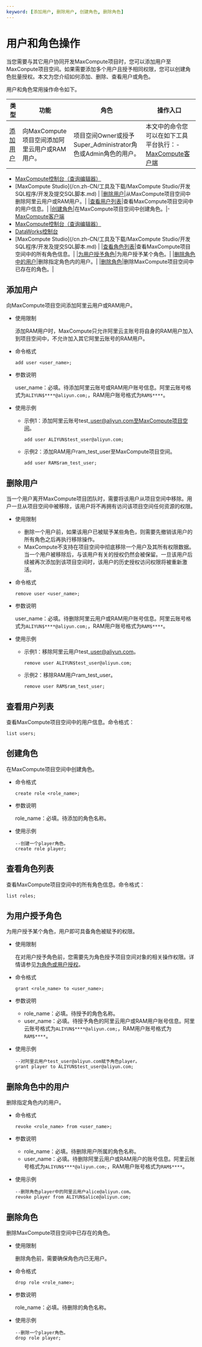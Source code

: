 ```yaml
---
keyword: [添加用户, 删除用户, 创建角色, 删除角色]
---
```


# 用户和角色操作

当您需要与其它用户协同开发MaxCompute项目时，您可以添加用户至MaxConpute项目空间。如果需要添加多个用户且授予相同权限，您可以创建角色批量授权。本文为您介绍如何添加、删除、查看用户或角色。

用户和角色常用操作命令如下。

|类型|功能|角色|操作入口|
|--|--|--|----|
|[添加用户](#section_exu_jr8_1pw)|向MaxCompute项目空间添加阿里云用户或RAM用户。|项目空间Owner或授予Super\_Administrator角色或Admin角色的用户。|本文中的命令您可以在如下工具平台执行：-   [MaxCompute客户端](/cn.zh-CN/工具及下载/客户端.md)
-   [MaxCompute控制台（查询编辑器）](/cn.zh-CN/工具及下载/查询编辑器.md)
-   [MaxCompute Studio](/cn.zh-CN/工具及下载/MaxCompute Studio/开发SQL程序/开发及提交SQL脚本.md) |
|[删除用户](#section_4lt_hd8_9qe)|从MaxCompute项目空间中删除阿里云用户或RAM用户。|
|[查看用户列表](#section_3fd_9ob_a97)|查看MaxCompute项目空间中的用户信息。|
|[创建角色](#section_2hw_qc1_wqr)|在MaxCompute项目空间中创建角色。|-   [MaxCompute客户端](/cn.zh-CN/工具及下载/客户端.md)
-   [MaxCompute控制台（查询编辑器）](/cn.zh-CN/工具及下载/查询编辑器.md)
-   [DataWorks控制台](https://workbench.data.aliyun.com/console)
-   [MaxCompute Studio](/cn.zh-CN/工具及下载/MaxCompute Studio/开发SQL程序/开发及提交SQL脚本.md) |
|[查看角色列表](#section_ntf_izx_e55)|查看MaxCompute项目空间中的所有角色信息。|
|[为用户授予角色](#section_bwt_ia5_1ip)|为用户授予某个角色。|
|[删除角色中的用户](#section_ebh_ziy_6a3)|删除指定角色内的用户。|
|[删除角色](#section_bei_7y9_hfb)|删除MaxCompute项目空间中已存在的角色。|

## 添加用户

向MaxCompute项目空间添加阿里云用户或RAM用户。

-   使用限制

    添加RAM用户时，MaxCompute只允许阿里云主账号将自身的RAM用户加入到项目空间中，不允许加入其它阿里云账号的RAM用户。

-   命令格式

    ```
    add user <user_name>;
    ```

-   参数说明

    user\_name：必填。待添加阿里云账号或RAM用户账号信息。阿里云账号格式为`ALIYUN$****@aliyun.com;`，RAM用户账号格式为`RAM$****`。

-   使用示例
    -   示例1：添加阿里云账号test\_user@aliyun.com至MaxCompute项目空间。

        ```
        add user ALIYUN$test_user@aliyun.com;
        ```

    -   示例2：添加RAM用户ram\_test\_user至MaxCompute项目空间。

        ```
        add user RAM$ram_test_user;
        ```


## 删除用户

当一个用户离开MaxCompute项目团队时，需要将该用户从项目空间中移除。用户一旦从项目空间中被移除，该用户将不再拥有访问该项目空间任何资源的权限。

-   使用限制
    -   删除一个用户前，如果该用户已被赋予某些角色，则需要先撤销该用户的所有角色之后再执行移除操作。
    -   MaxCompute不支持在项目空间中彻底移除一个用户及其所有权限数据。当一个用户被移除后，与该用户有关的授权仍然会被保留。一旦该用户后续被再次添加到该项目空间时，该用户的历史授权访问权限将被重新激活。
-   命令格式

    ```
    remove user <user_name>;
    ```

-   参数说明

    user\_name：必填。待删除阿里云用户或RAM用户账号信息。阿里云账号格式为`ALIYUN$****@aliyun.com;`，RAM用户账号格式为`RAM$****`。

-   使用示例
    -   示例1：移除阿里云用户test\_user@aliyun.com。

        ```
        remove user ALIYUN$test_user@aliyun.com;
        ```

    -   示例2：移除RAM用户ram\_test\_user。

        ```
        remove user RAM$ram_test_user;
        ```


## 查看用户列表

查看MaxCompute项目空间中的用户信息。命令格式：

```
list users;
```

## 创建角色

在MaxCompute项目空间中创建角色。

-   命令格式

    ```
    create role <role_name>;
    ```

-   参数说明

    role\_name：必填。待添加的角色名称。

-   使用示例

    ```
    --创建一个player角色。
    create role player;
    ```


## 查看角色列表

查看MaxCompute项目空间中的所有角色信息。命令格式：

```
list roles;
```

## 为用户授予角色

为用户授予某个角色，用户即可具备角色被赋予的权限。

-   使用限制

    在对用户授予角色前，您需要先为角色授予项目空间对象的相关操作权限。详情请参见[为角色或用户授权](/cn.zh-CN/开发/常用命令/授权操作.md)。

-   命令格式

    ```
    grant <role_name> to <user_name>;
    ```

-   参数说明
    -   role\_name：必填。待授予的角色名称。
    -   user\_name：必填。待授予角色的阿里云用户或RAM用户账号信息。阿里云账号格式为`ALIYUN$****@aliyun.com;`，RAM用户账号格式为`RAM$****`。
-   使用示例

    ```
    --对阿里云用户test_user@aliyun.com赋予角色player。
    grant player to ALIYUN$test_user@aliyun.com;
    ```


## 删除角色中的用户

删除指定角色内的用户。

-   命令格式

    ```
    revoke <role_name> from <user_name>;
    ```

-   参数说明
    -   role\_name：必填。待删除用户所属的角色名称。
    -   user\_name：必填。待删除阿里云用户或RAM用户的账号信息。阿里云账号格式为`ALIYUN$****@aliyun.com;`，RAM用户账号格式为`RAM$****`。
-   使用示例

    ```
    --删除角色player中的阿里云用户alice@aliyun.com。
    revoke player from ALIYUN$alice@aliyun.com;
    ```


## 删除角色

删除MaxCompute项目空间中已存在的角色。

-   使用限制

    删除角色前，需要确保角色内已无用户。

-   命令格式

    ```
    drop role <role_name>;
    ```

-   参数说明

    role\_name：必填。待删除的角色名称。

-   使用示例

    ```
    --删除一个player角色。
    drop role player;
    ```


